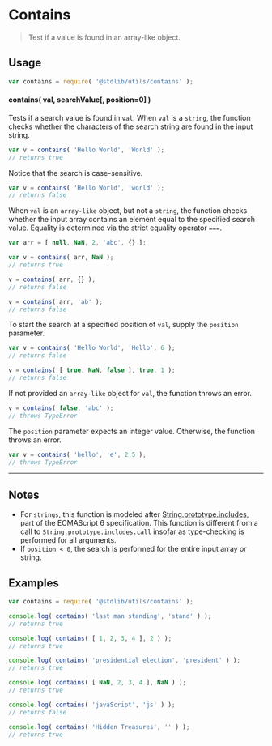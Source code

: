 # Contains

> Test if a value is found in an array-like object.


<section class="intro">

<!-- </intro> -->


<section class="usage">

## Usage

``` javascript
var contains = require( '@stdlib/utils/contains' );
```

#### contains( val, searchValue[, position=0] )

Tests if a search value is found in `val`. When `val` is a `string`, the function checks whether the characters of the search string are found in the input string.

``` javascript
var v = contains( 'Hello World', 'World' );
// returns true
```

Notice that the search is case-sensitive.

``` javascript
var v = contains( 'Hello World', 'world' );
// returns false
```

When `val` is an `array-like` object, but not a `string`, the function checks whether the input array contains an element equal to the specified search value. Equality is determined via the strict equality operator `===`.

``` javascript
var arr = [ null, NaN, 2, 'abc', {} ];

var v = contains( arr, NaN );
// returns true

v = contains( arr, {} );
// returns false

v = contains( arr, 'ab' );
// returns false
```

To start the search at a specified position of `val`, supply the `position` parameter.

``` javascript
var v = contains( 'Hello World', 'Hello', 6 );
// returns false

v = contains( [ true, NaN, false ], true, 1 );
// returns false
```

If not provided an `array-like` object for `val`, the function throws an error.

``` javascript
v = contains( false, 'abc' );
// throws TypeError
```

The `position` parameter expects an integer value. Otherwise, the function throws an error.

``` javascript
var v = contains( 'hello', 'e', 2.5 );
// throws TypeError
```

<!-- </usage> -->

<section class="notes">

---

## Notes

* For `strings`, this function is modeled after [String.prototype.includes][includes], part of the ECMAScript 6 specification. This function is different from a call to `String.prototype.includes.call` insofar as type-checking is performed for all arguments.
* If `position < 0`, the search is performed for the entire input array or string.

<!-- </notes> -->

<section class="examples">

## Examples

``` javascript
var contains = require( '@stdlib/utils/contains' );

console.log( contains( 'last man standing', 'stand' ) );
// returns true

console.log( contains( [ 1, 2, 3, 4 ], 2 ) );
// returns true

console.log( contains( 'presidential election', 'president' ) );
// returns true

console.log( contains( [ NaN, 2, 3, 4 ], NaN ) );
// returns true

console.log( contains( 'javaScript', 'js' ) );
// returns false

console.log( contains( 'Hidden Treasures', '' ) );
// returns true
```

<!-- </examples> -->


<section class="links">

[includes]: https://developer.mozilla.org/en-US/docs/Web/JavaScript/Reference/Global_Objects/String/includes

<!-- </links> -->
